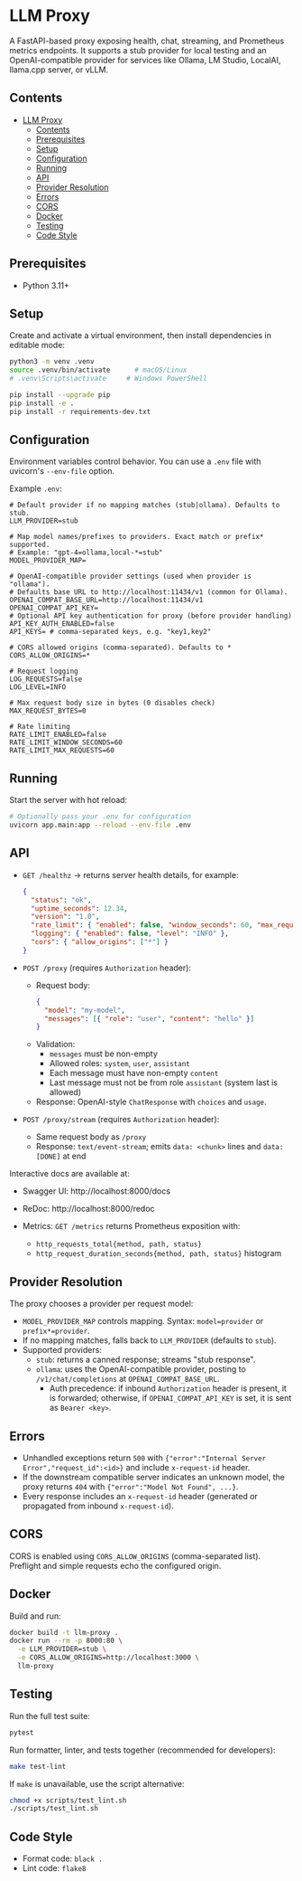 # LLM Proxy

A FastAPI-based proxy exposing health, chat, streaming, and Prometheus metrics endpoints. It supports a stub provider for local testing and an OpenAI-compatible provider for services like Ollama, LM Studio, LocalAI, llama.cpp server, or vLLM.

## Contents

- [LLM Proxy](#llm-proxy)
  - [Contents](#contents)
  - [Prerequisites](#prerequisites)
  - [Setup](#setup)
  - [Configuration](#configuration)
  - [Running](#running)
  - [API](#api)
  - [Provider Resolution](#provider-resolution)
  - [Errors](#errors)
  - [CORS](#cors)
  - [Docker](#docker)
  - [Testing](#testing)
  - [Code Style](#code-style)

## Prerequisites

- Python 3.11+

## Setup

Create and activate a virtual environment, then install dependencies in editable mode:

```bash
python3 -m venv .venv
source .venv/bin/activate      # macOS/Linux
# .venv\Scripts\activate     # Windows PowerShell

pip install --upgrade pip
pip install -e .
pip install -r requirements-dev.txt
```

## Configuration

Environment variables control behavior. You can use a `.env` file with uvicorn's `--env-file` option.

Example `.env`:

```dotenv
# Default provider if no mapping matches (stub|ollama). Defaults to stub.
LLM_PROVIDER=stub

# Map model names/prefixes to providers. Exact match or prefix* supported.
# Example: "gpt-4=ollama,local-*=stub"
MODEL_PROVIDER_MAP=

# OpenAI-compatible provider settings (used when provider is "ollama").
# Defaults base URL to http://localhost:11434/v1 (common for Ollama).
OPENAI_COMPAT_BASE_URL=http://localhost:11434/v1
OPENAI_COMPAT_API_KEY=
# Optional API key authentication for proxy (before provider handling)
API_KEY_AUTH_ENABLED=false
API_KEYS= # comma-separated keys, e.g. "key1,key2"

# CORS allowed origins (comma-separated). Defaults to *
CORS_ALLOW_ORIGINS=*

# Request logging
LOG_REQUESTS=false
LOG_LEVEL=INFO

# Max request body size in bytes (0 disables check)
MAX_REQUEST_BYTES=0

# Rate limiting
RATE_LIMIT_ENABLED=false
RATE_LIMIT_WINDOW_SECONDS=60
RATE_LIMIT_MAX_REQUESTS=60
```

## Running

Start the server with hot reload:

```bash
# Optionally pass your .env for configuration
uvicorn app.main:app --reload --env-file .env
```

## API

- `GET /healthz` → returns server health details, for example:

  ```json
  {
    "status": "ok",
    "uptime_seconds": 12.34,
    "version": "1.0",
    "rate_limit": { "enabled": false, "window_seconds": 60, "max_requests": 60 },
    "logging": { "enabled": false, "level": "INFO" },
    "cors": { "allow_origins": ["*"] }
  }
  ```

- `POST /proxy` (requires `Authorization` header):

  - Request body:
    ```json
    {
      "model": "my-model",
      "messages": [{ "role": "user", "content": "hello" }]
    }
    ```
  - Validation:
    - `messages` must be non-empty
    - Allowed roles: `system`, `user`, `assistant`
    - Each message must have non-empty `content`
    - Last message must not be from role `assistant` (system last is allowed)
  - Response: OpenAI-style `ChatResponse` with `choices` and `usage`.

- `POST /proxy/stream` (requires `Authorization` header):
  - Same request body as `/proxy`
  - Response: `text/event-stream`; emits `data: <chunk>` lines and `data: [DONE]` at end

Interactive docs are available at:

- Swagger UI: http://localhost:8000/docs
- ReDoc: http://localhost:8000/redoc

- Metrics: `GET /metrics` returns Prometheus exposition with:
  - `http_requests_total{method, path, status}`
  - `http_request_duration_seconds{method, path, status}` histogram

## Provider Resolution

The proxy chooses a provider per request model:

- `MODEL_PROVIDER_MAP` controls mapping. Syntax: `model=provider` or `prefix*=provider`.
- If no mapping matches, falls back to `LLM_PROVIDER` (defaults to `stub`).
- Supported providers:
  - `stub`: returns a canned response; streams "stub response".
  - `ollama`: uses the OpenAI-compatible provider, posting to `/v1/chat/completions` at `OPENAI_COMPAT_BASE_URL`.
    - Auth precedence: if inbound `Authorization` header is present, it is forwarded; otherwise, if `OPENAI_COMPAT_API_KEY` is set, it is sent as `Bearer <key>`.

## Errors

- Unhandled exceptions return `500` with `{"error":"Internal Server Error","request_id":<id>}` and include `x-request-id` header.
- If the downstream compatible server indicates an unknown model, the proxy returns `404` with `{"error":"Model Not Found", ...}`.
- Every response includes an `x-request-id` header (generated or propagated from inbound `x-request-id`).

## CORS

CORS is enabled using `CORS_ALLOW_ORIGINS` (comma-separated list). Preflight and simple requests echo the configured origin.

## Docker

Build and run:

```bash
docker build -t llm-proxy .
docker run --rm -p 8000:80 \
  -e LLM_PROVIDER=stub \
  -e CORS_ALLOW_ORIGINS=http://localhost:3000 \
  llm-proxy
```

## Testing

Run the full test suite:

```bash
pytest
```

Run formatter, linter, and tests together (recommended for developers):

```bash
make test-lint
```

If `make` is unavailable, use the script alternative:

```bash
chmod +x scripts/test_lint.sh
./scripts/test_lint.sh
```

## Code Style

- Format code: `black .`
- Lint code: `flake8`
